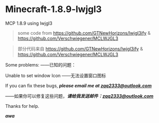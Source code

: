 # Minecraft-1.8.9-lwjgl3

MCP 1.8.9 using lwjgl3


>some code from https://github.com/GTNewHorizons/lwjgl3ify & https://github.com/Verschwiegener/MCLWJGL3

>部分代码来自 https://github.com/GTNewHorizons/lwjgl3ify & https://github.com/Verschwiegener/MCLWJGL3

Some problems:
——已知的问题：

Unable to set window Icon
——无法设置窗口图标

If you can fix these bugs, ***please email me at zqq2333@outlook.com***

——如果你可以修复这些问题，***请给我发送邮件：zqq2333@outlook.com***

Thanks for help.

***awa***

